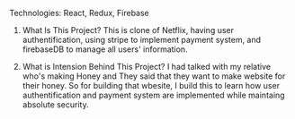 Technologies: React, Redux, Firebase

1) What Is This Project?
   This is clone of Netflix, having user authentification, using stripe to implement payment system, and firebaseDB to manage all users' information. 
   
3) What is Intension Behind This Project?
   I had talked with my relative who's making Honey and They said that they want to make website for their honey.
   So for building that wbesite, I build this to learn how user authentification and payment system are implemented while maintaing absolute security.
